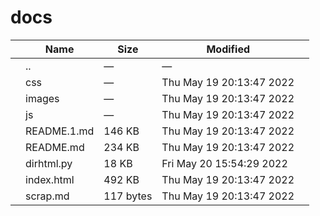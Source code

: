 docs
====

<table><thead><tr class="header"><th></th><th>Name</th><th>Size</th><th>Modified</th><th></th></tr></thead><tbody><tr class="odd"><td></td><td><span class="goup">..</span></td><td>—</td><td>—</td><td></td></tr><tr class="even"><td></td><td><span class="name">css</span></td><td>—</td><td>Thu May 19 20:13:47 2022</td><td></td></tr><tr class="odd"><td></td><td><span class="name">images</span></td><td>—</td><td>Thu May 19 20:13:47 2022</td><td></td></tr><tr class="even"><td></td><td><span class="name">js</span></td><td>—</td><td>Thu May 19 20:13:47 2022</td><td></td></tr><tr class="odd"><td></td><td><span class="name">README.1.md</span></td><td>146 KB</td><td>Thu May 19 20:13:47 2022</td><td></td></tr><tr class="even"><td></td><td><span class="name">README.md</span></td><td>234 KB</td><td>Thu May 19 20:13:47 2022</td><td></td></tr><tr class="odd"><td></td><td><span class="name">dirhtml.py</span></td><td>18 KB</td><td>Fri May 20 15:54:29 2022</td><td></td></tr><tr class="even"><td></td><td><span class="name">index.html</span></td><td>492 KB</td><td>Thu May 19 20:13:47 2022</td><td></td></tr><tr class="odd"><td></td><td><span class="name">scrap.md</span></td><td>117 bytes</td><td>Thu May 19 20:13:47 2022</td><td></td></tr></tbody></table>
